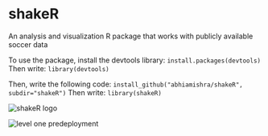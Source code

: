 # shakeR
An analysis and visualization R package that works with publicly available soccer data

To use the package, install the devtools library:
`install.packages(devtools)`
Then write:
`library(devtools)`

Then, write the following code:
`install_github("abhiamishra/shakeR", subdir="shakeR")`
Then write:
`library(shakeR)`

![shakeR logo](https://github.com/abhiamishra/shakeR/blob/main/pictures/shakeRlogo.png)

![level one predeployment](https://github.com/abhiamishra/shakeR/blob/main/pictures/levelone_predeploy.png)
